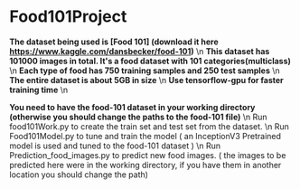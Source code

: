# Food101Project
**The dataset being used is [Food 101] (download it here https://www.kaggle.com/dansbecker/food-101)** \n
**This dataset has 101000 images in total. It's a food dataset with 101 categories(multiclass)** \n
**Each type of food has 750 training samples and 250 test samples**  \n
**The entire dataset is about 5GB in size** \n
**Use tensorflow-gpu for faster training time** \n

 **You need to have the food-101 dataset in your working directory (otherwise you should change the paths to the food-101 file)** \n
 Run food101Work.py to create the train set and test set from the dataset. \n
 Run Food101Model.py to tune and train the model ( an InceptionV3 Pretrained model is used and tuned to the food-101 dataset ) \n
 Run Prediction_food_images.py to predict new food images. ( the images to be predicted here were in the working directory, if you have them in another location you should change the path)
